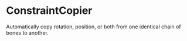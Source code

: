 # ConstraintCopier

Automatically copy rotation, position, or both from one identical chain of bones to another.
